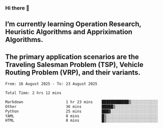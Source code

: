 ### Hi there 👋
## I’m currently learning Operation Research, Heuristic Algorithms and Appriximation Algorithms.
## The primary application scenarios are the Traveling Salesman Problem (TSP), Vehicle Routing Problem (VRP), and their variants.
<!--START_SECTION:waka-->

```txt
From: 16 August 2025 - To: 23 August 2025

Total Time: 2 hrs 12 mins

Markdown                   1 hr 23 mins    ████████████▒░░░░░░░░░░░░   49.79 %
Other                      36 mins         █████▒░░░░░░░░░░░░░░░░░░░   21.43 %
Python                     25 mins         ███▓░░░░░░░░░░░░░░░░░░░░░   15.30 %
YAML                       8 mins          █▒░░░░░░░░░░░░░░░░░░░░░░░   05.01 %
HTML                       8 mins          █▒░░░░░░░░░░░░░░░░░░░░░░░   04.83 %
```

<!--END_SECTION:waka-->
<!--
**Bookervsky/Bookervsky** is a ✨ _special_ ✨ repository because its `README.md` (this file) appears on your GitHub profile.

Here are some ideas to get you started:

- 🔭 I’m currently working on ...
- 🌱 I’m currently learning ...
- 👯 I’m looking to collaborate on ...
- 🤔 I’m looking for help with ...
- 💬 Ask me about ...
- 📫 How to reach me: ...
- 😄 Pronouns: ...
- ⚡ Fun fact: ...
-->
